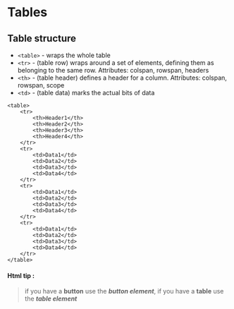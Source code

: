# Tables

## Table structure

- `<table>` - wraps the whole table
- `<tr>` - (table row) wraps around a set of elements, defining them as belonging to the same row. Attributes: colspan, rowspan, headers
- `<th>` - (table header) defines a header for a column. Attributes: colspan, rowspan, scope
- `<td>` - (table data) marks the actual bits of data

```
<table>
    <tr>
        <th>Header1</th>
        <th>Header2</th>
        <th>Header3</th>
        <th>Header4</th>
    </tr>
    <tr>
        <td>Data1</td>
        <td>Data2</td>
        <td>Data3</td>
        <td>Data4</td>
    </tr>
    <tr>
        <td>Data1</td>
        <td>Data2</td>
        <td>Data3</td>
        <td>Data4</td>
    </tr>
    <tr>
        <td>Data1</td>
        <td>Data2</td>
        <td>Data3</td>
        <td>Data4</td>
    </tr>
</table>
```

#### Html tip :
> if you have a **button** use the ***button element***, if you have a **table** use the ***table element***

